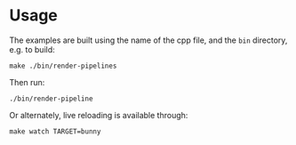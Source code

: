 # Usage

The examples are built using the name of the cpp file, and the `bin` directory, e.g. to build:

`make ./bin/render-pipelines`

Then run:

`./bin/render-pipeline`

Or alternately, live reloading is available through:

`make watch TARGET=bunny`
